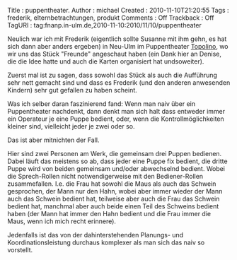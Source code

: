 Title     : puppentheater.
Author    : michael
Created   : 2010-11-10T21:20:55
Tags      : frederik, elternbetrachtungen, produkt
Comments  : Off
Trackback : Off
TagURI    : tag:fnanp.in-ulm.de,2010-11-10:2010/11/10/puppentheater

Neulich war ich mit Frederik (eigentlich sollte Susanne mit ihm gehn, es hat
sich dann aber anders ergeben) in Neu-Ulm im Puppentheater
[Topolino](http://www.topolino-figurentheater.de/), wo wir uns das Stück
"Freunde" angeschaut haben (ein Dank hier an Denise, die die Idee hatte und
auch die Karten organisiert hat undsoweiter).

Zuerst mal ist zu sagen, dass sowohl das Stück als auch die Aufführung sehr
nett gemacht sind und dass es Frederik (und den anderen anwesenden Kindern)
sehr gut gefallen zu haben scheint.

Was ich selber daran faszinierend fand: Wenn man naiv über ein Puppentheater
nachdenkt, dann denkt man sich halt dass entweder immer ein Operateur je eine
Puppe bedient, oder, wenn die Kontrollmöglichkeiten kleiner sind, vielleicht
jeder je zwei oder so.

Das ist aber mitnichten der Fall.

Hier sind zwei Personen am Werk, die gemeinsam drei Puppen bedienen. Dabei
läuft das meistens so ab, dass jeder eine Puppe fix bedient, die dritte Puppe
wird von beiden gemeinsam und/oder abwechselnd bedient. Wobei die
Sprech-Rollen nicht notwendigerweise mit den Bediener-Rollen zusammefallen.
I.e. die Frau hat sowohl die Maus als auch das Schwein gesprochen, der Mann
nur den Hahn, wobei aber immer wieder der Mann auch das Schwein bedient hat,
teilweise aber auch die Frau das Schwein bedient hat, manchmal aber auch beide
einen Teil des Schweins bedient haben (der Mann hat immer den Hahn bedient und
die Frau immer die Maus, wenn ich mich recht erinnere).

Jedenfalls ist das von der dahinterstehenden Planungs- und
Koordinationsleistung durchaus komplexer als man sich das naiv so vorstellt.
